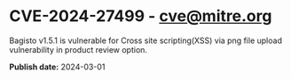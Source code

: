 # CVE-2024-27499 - cve@mitre.org

Bagisto v1.5.1 is vulnerable for Cross site scripting(XSS) via png file upload vulnerability in product review option.

**Publish date:** 2024-03-01

